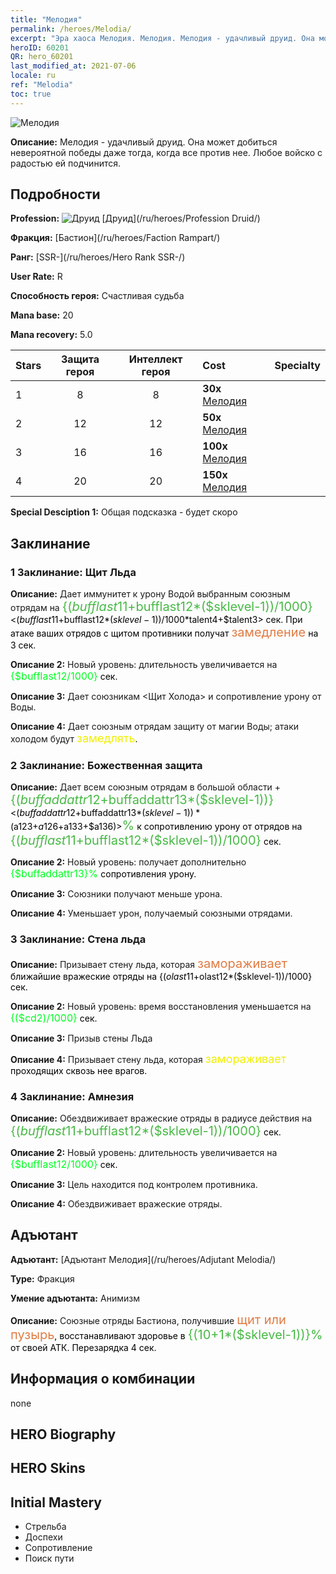 ```yaml
---
title: "Мелодия"
permalink: /heroes/Melodia/
excerpt: "Эра хаоса Мелодия. Мелодия. Мелодия - удачливый друид. Она может добиться невероятной победы даже тогда, когда все против нее. Любое войско с радостью ей подчинится."
heroID: 60201
QR: hero_60201
last_modified_at: 2021-07-06
locale: ru
ref: "Melodia"
toc: true
---
```

  ![Мелодия](/images/h/h_Melodia.jpg)

 **Описание:** Мелодия - удачливый друид. Она может добиться невероятной победы даже тогда, когда все против нее. Любое войско с радостью ей подчинится.
## Подробности
 **Profession:** ![Друид](/images/h/h_prof_4.png)  [Друид](/ru/heroes/Profession Druid/)

 **Фракция:** [Бастион](/ru/heroes/Faction Rampart/)

 **Ранг:** [SSR-](/ru/heroes/Hero Rank SSR-/)

 **User Rate:** R

 **Способность героя:** Счастливая судьба

 **Mana base:** 20

 **Mana recovery:** 5.0


  | Stars | Защита героя | Интеллект героя | Cost |     Specialty     |
  |---------|:---------------:|:---------------:|:--|--------------------|
  |    1    | 8 | 8 | **30x** [Мелодия](/ItemsRU/her_364/) |  |
  |    2    | 12 | 12 | **50x** [Мелодия](/ItemsRU/her_364/) |  |
  |    3    | 16 | 16 | **100x** [Мелодия](/ItemsRU/her_364/) |  |
  |    4    | 20 | 20 | **150x** [Мелодия](/ItemsRU/her_364/) |  |

 **Special Desciption 1:** Общая подсказка - будет скоро

## Заклинание
### 1 Заклинание: Щит Льда
 **Описание:** Дает иммунитет к урону Водой выбранным союзным отрядам на <span style="color: #48b946;font-size:20px">{($bufflast11+$bufflast12*($sklevel-1))/1000}</span><span style="color: black"><($bufflast11+$bufflast12*($sklevel-1))/1000*$talent4+$talent3> сек. При атаке ваших отрядов с щитом противники получат <span style="color: #e07c44;font-size:20px">замедление</span><span style="color: black"> на 3 сек.

 **Описание 2:** Новый уровень: длительность увеличивается на <span style="color: #00ff22;font-size:16px">{$bufflast12/1000}</span><span style="color: black"> сек.

 **Описание 3:** Дает союзникам <Щит Холода> и сопротивление урону от Воды.

 **Описание 4:** Дает союзным отрядам защиту от магии Воды; атаки холодом будут <span style="color: #f0f000;font-size:18px">замедлять</span><span style="color: black">.

### 2 Заклинание: Божественная защита
 **Описание:** Дает всем союзным отрядам в большой области +<span style="color: #48b946;font-size:20px">{($buffaddattr12+$buffaddattr13*($sklevel-1))}</span><span style="color: black"><($buffaddattr12+$buffaddattr13*($sklevel-1))*($a123+$a126+$a133+$a136)><span style="color: #48b946;font-size:20px">%</span><span style="color: black"> к сопротивлению урону от отрядов на <span style="color: #48b946;font-size:20px">{($bufflast11+$bufflast12*($sklevel-1))/1000}</span><span style="color: black"> сек.

 **Описание 2:** Новый уровень: получает дополнительно <span style="color: #00ff22;font-size:16px">{$buffaddattr13}%</span><span style="color: black"> сопротивления урону.

 **Описание 3:** Союзники получают меньше урона.

 **Описание 4:** Уменьшает урон, получаемый союзными отрядами.

### 3 Заклинание: Стена льда
 **Описание:** Призывает стену льда, которая <span style="color: #e07c44;font-size:20px">замораживает</span><span style="color: black"> ближайшие вражеские отряды на {($olast11+$olast12*($sklevel-1))/1000} сек.

 **Описание 2:** Новый уровень: время восстановления уменьшается на <span style="color: #00ff22;font-size:16px">{($cd2)/1000}</span><span style="color: black"> сек.

 **Описание 3:** Призыв стены Льда

 **Описание 4:** Призывает стену льда, которая <span style="color: #f0f000;font-size:18px">замораживает</span><span style="color: black"> проходящих сквозь нее врагов.

### 4 Заклинание: Амнезия
 **Описание:** Обездвиживает вражеские отряды в радиусе действия на <span style="color: #48b946;font-size:20px">{($bufflast11+$bufflast12*($sklevel-1))/1000}</span><span style="color: black"> сек.

 **Описание 2:** Новый уровень: длительность увеличивается на <span style="color: #00ff22;font-size:16px">{$bufflast12/1000}</span><span style="color: black"> сек.

 **Описание 3:** Цель находится под контролем противника.

 **Описание 4:** Обездвиживает вражеские отряды.


## Адъютант

 **Адъютант:**  [Адъютант Мелодия](/ru/heroes/Adjutant Melodia/) 

 **Type:**  Фракция 

 **Умение адъютанта:**  Анимизм 

 **Описание:** Союзные отряды Бастиона, получившие <span style="color: #e07c44;font-size:20px">щит или пузырь</span><span style="color: black">, восстанавливают здоровье в <span style="color: #48b946;font-size:20px">{(10+1*($sklevel-1))}%</span><span style="color: black"> от своей АТК. Перезарядка 4 сек.

## Информация о комбинации

  none
## HERO Biography

## HERO Skins

## Initial Mastery
   - Стрельба
   - Доспехи
   - Сопротивление
   - Поиск пути
